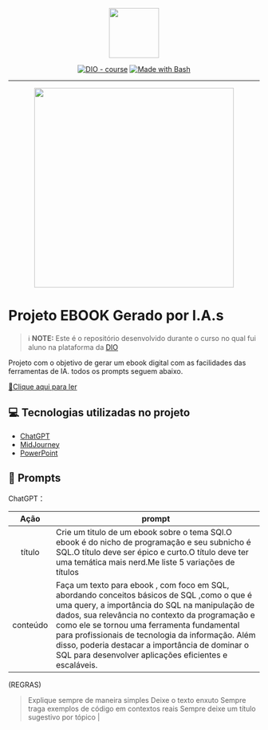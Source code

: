 <p align="center">
    <img width="100" src=".github/assets/banner.png">
</p>


<p align="center">
<a href="https://dio.me/"><img src="https://img.shields.io/badge/DIO-Course-28DA77?logo=youtube" alt="DIO - course"></a>
<a href="https://www.gnu.org/software/bash/" title="Go to Bash homepage"><img src="https://img.shields.io/badge/Prompt-Project-blue?logo=gnu-bash&amp;logoColor=white" alt="Made with Bash"></a></p>

-------


<p align="center">
<img 
    src="./assets/cover.png"
    width="400"  
/>
</p>

# Projeto EBOOK Gerado por I.A.s


 > ℹ️ **NOTE:** Este é o repositório desenvolvido durante o curso no qual fui aluno na plataforma da [DIO](https://dio.me)

Projeto com o objetivo de gerar um ebook digital com as facilidades das ferramentas de IA. todos os prompts
seguem abaixo.

<a href="https://github.com/felipeAguiarCode/prompts-recipe-to-create-a-ebook/blob/main/output/ebook%20-%20css%20jedi%20output.pdf" title="View PDF now"> 📕Clique aqui para ler</a>

## 💻 Tecnologias utilizadas no projeto

- [ChatGPT](https://chat.openai.com/) 
- [MidJourney](https://www.midjourney.com/app/)
- [PowerPoint](https://www.microsoft.com/en/microsoft-365/powerpoint)

## 🧠 Prompts


ChatGPT：

|   Ação   | prompt                                                                                                                                                                                                                                                                         |
| :------: | ------------------------------------------------------------------------------------------------------------------------------------------------------------------------------------------------------------------------------------------------------------------------------ |
|  título  | Crie um titulo de um ebook sobre o tema SQl.O ebook é do nicho de programação e seu subnicho é SQL.O título deve ser épico e curto.O título deve ter uma temática mais nerd.Me liste 5 variações de títulos                                                        |
| conteúdo | Faça um texto para ebook , com foco em SQL, abordando conceitos básicos de SQL ,como o que é uma query, a importância do SQL na manipulação de dados, sua relevância no contexto da programação e como ele se tornou uma ferramenta fundamental para profissionais de tecnologia da informação. Além disso, poderia destacar a importância de dominar o SQL para desenvolver aplicações eficientes e escaláveis.
(REGRAS)
>Explique sempre de maneira simples
>Deixe o texto enxuto
>Sempre traga exemplos de código em contextos reais
>Sempre deixe um título sugestivo por tópico |



